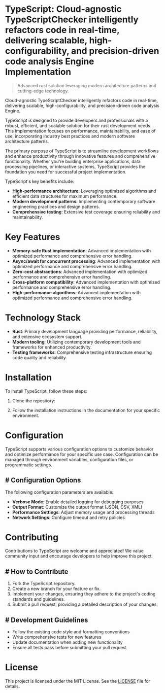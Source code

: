 <!-- fallback_TypeScript_20251003192806_45518 -->

# TypeScript: Cloud-agnostic TypeScriptChecker intelligently refactors code in real-time, delivering scalable, high-configurability, and precision-driven code analysis Engine Implementation
> Advanced rust solution leveraging modern architecture patterns and cutting-edge technology.

Cloud-agnostic TypeScriptChecker intelligently refactors code in real-time, delivering scalable, high-configurability, and precision-driven code analysis Engine.

TypeScript is designed to provide developers and professionals with a robust, efficient, and scalable solution for their rust development needs. This implementation focuses on performance, maintainability, and ease of use, incorporating industry best practices and modern software architecture patterns.

The primary purpose of TypeScript is to streamline development workflows and enhance productivity through innovative features and comprehensive functionality. Whether you're building enterprise applications, data processing pipelines, or interactive systems, TypeScript provides the foundation you need for successful project implementation.

TypeScript's key benefits include:

* **High-performance architecture**: Leveraging optimized algorithms and efficient data structures for maximum performance.
* **Modern development patterns**: Implementing contemporary software engineering practices and design patterns.
* **Comprehensive testing**: Extensive test coverage ensuring reliability and maintainability.

# Key Features

* **Memory-safe Rust implementation**: Advanced implementation with optimized performance and comprehensive error handling.
* **Async/await for concurrent processing**: Advanced implementation with optimized performance and comprehensive error handling.
* **Zero-cost abstractions**: Advanced implementation with optimized performance and comprehensive error handling.
* **Cross-platform compatibility**: Advanced implementation with optimized performance and comprehensive error handling.
* **High-performance algorithms**: Advanced implementation with optimized performance and comprehensive error handling.

# Technology Stack

* **Rust**: Primary development language providing performance, reliability, and extensive ecosystem support.
* **Modern tooling**: Utilizing contemporary development tools and frameworks for enhanced productivity.
* **Testing frameworks**: Comprehensive testing infrastructure ensuring code quality and reliability.

# Installation

To install TypeScript, follow these steps:

1. Clone the repository:


2. Follow the installation instructions in the documentation for your specific environment.

# Configuration

TypeScript supports various configuration options to customize behavior and optimize performance for your specific use case. Configuration can be managed through environment variables, configuration files, or programmatic settings.

## # Configuration Options

The following configuration parameters are available:

* **Verbose Mode**: Enable detailed logging for debugging purposes
* **Output Format**: Customize the output format (JSON, CSV, XML)
* **Performance Settings**: Adjust memory usage and processing threads
* **Network Settings**: Configure timeout and retry policies

# Contributing

Contributions to TypeScript are welcome and appreciated! We value community input and encourage developers to help improve this project.

## # How to Contribute

1. Fork the TypeScript repository.
2. Create a new branch for your feature or fix.
3. Implement your changes, ensuring they adhere to the project's coding standards and guidelines.
4. Submit a pull request, providing a detailed description of your changes.

## # Development Guidelines

* Follow the existing code style and formatting conventions
* Write comprehensive tests for new features
* Update documentation when adding new functionality
* Ensure all tests pass before submitting your pull request

# License

This project is licensed under the MIT License. See the [LICENSE](https://github.com/Nurulika/TypeScript/blob/main/LICENSE) file for details.
